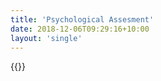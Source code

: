 ```yaml
---
title: 'Psychological Assesment'
date: 2018-12-06T09:29:16+10:00
layout: 'single'
---
```




{{<rawhtml>}}
<br>
<br>
<br>
<br>
    <center>
    <script>
        function checkk() {
            var c = 0;
            var q1 = document.quizz.question1.value;
            if (q1 == "غالبا") { c= c+ 3 }
            if (q1 == "احيانا") { c= c+ 2 }
            if (q1 == "نادرا") { c= c+ 1 }

            var q2 = document.quizz.question2.value;
            if (q2 == "غالبا") { c= c+ 3 }
            if (q2 == "احيانا") { c= c+ 2 }
            if (q2 == "نادرا") { c= c+ 1 }

            var q3 = document.quizz.question3.value;
            if (q3 == "غالبا") { c= c+ 3 }
            if (q3 == "احيانا") { c= c+ 2 }
            if (q3 == "نادرا") { c= c+ 1 }

            var q4 = document.quizz.question4.value;
            if (q4 == "غالبا") { c= c+ 3 }
            if (q4 == "احيانا") { c= c+ 2 }
            if (q4 == "نادرا") { c= c+ 1 }

            var q5 = document.quizz.question5.value;
            if (q5 == "غالبا") { c= c+ 3 }
            if (q5 == "احيانا") { c= c+ 2 }
            if (q5 == "نادرا") { c= c+ 1 }

            var q6 = document.quizz.question6.value;
            if (q6 == "غالبا") { c= c+ 3 }
            if (q6 == "احيانا") { c= c+ 2 }
            if (q6 == "نادرا") { c= c+ 1 }

            var q7 = document.quizz.question7.value;
            if (q7 == "غالبا") { c= c+ 3 }
            if (q7 == "احيانا") { c= c+ 2 }
            if (q7 == "نادرا") { c= c+ 1 }

            var q8 = document.quizz.question8.value;
            if (q8 == "غالبا") { c= c+ 3 }
            if (q8 == "احيانا") { c= c+ 2 }
            if (q8 == "نادرا") { c= c+ 1 }

            var q9 = document.quizz.question9.value;
            if (q9 == "غالبا") { c= c+ 3 }
            if (q9 == "احيانا") { c= c+ 2 }
            if (q9 == "نادرا") { c= c+ 1 }

            var q10 = document.quizz.question10.value;
            if (q10 == "غالبا") { c= c+ 3 }
            if (q10 == "احيانا") { c= c+ 2 }
            if (q10 == "نادرا") { c= c+ 1 }

            var q11 = document.quizz.question11.value;
            if (q11 == "غالبا") { c= c+ 3 }
            if (q11 == "احيانا") { c= c+ 2 }
            if (q11 == "نادرا") { c= c+ 1 }

            var q12 = document.quizz.question12.value;
            if (q12 == "غالبا") { c= c+ 3 }
            if (q12 == "احيانا") { c= c+ 2 }
            if (q12 == "نادرا") { c= c+ 1 }

            var q13 = document.quizz.question13.value;
            if (q13 == "غالبا") { c= c+ 3 }
            if (q13 == "احيانا") { c= c+ 2 }
            if (q13 == "نادرا") { c= c+ 1 }

            var q14 = document.quizz.question14.value;
            if (q14 == "غالبا") { c= c+ 3 }
            if (q14 == "احيانا") { c= c+ 2 }
            if (q14 == "نادرا") { c= c+ 1 }

            var q15 = document.quizz.question15.value;
            if (q15 == "غالبا") { c= c+ 3 }
            if (q15 == "احيانا") { c= c+ 2 }
            if (q15 == "نادرا") { c= c+ 1 }

            var q16 = document.quizz.question16.value;
            if (q16 == "غالبا") { c= c+ 3 }
            if (q16 == "احيانا") { c= c+ 2 }
            if (q16 == "نادرا") { c= c+ 1 }

            var q17 = document.quizz.question17.value;
            if (q17 == "غالبا") { c= c+ 3 }
            if (q17 == "احيانا") { c= c+ 2 }
            if (q17 == "نادرا") { c= c+ 1 }

            var q18 = document.quizz.question18.value;
            if (q18 == "غالبا") { c= c+ 3 }
            if (q18 == "احيانا") { c= c+ 2 }
            if (q18 == "نادرا") { c= c+ 1 }

            var q19 = document.quizz.question19.value;
            if (q19 == "غالبا") { c= c+ 3 }
            if (q19 == "احيانا") { c= c+ 2 }
            if (q19 == "نادرا") { c= c+ 1 }

            var q20 = document.quizz.question20.value;
            if (q20 == "غالبا") { c= c+ 3 }
            if (q20 == "احيانا") { c= c+ 2 }
            if (q20 == "نادرا") { c= c+ 1 }

            var q21 = document.quizz.question21.value;
            if (q21 == "غالبا") { c= c+ 3 }
            if (q21 == "احيانا") { c= c+ 2 }
            if (q21 == "نادرا") { c= c+ 1 }

            var q22 = document.quizz.question22.value;
            if (q22 == "غالبا") { c= c+ 3 }
            if (q22 == "احيانا") { c= c+ 2 }
            if (q22 == "نادرا") { c= c+ 1 }

            var q23 = document.quizz.question23.value;
            if (q23 == "غالبا") { c= c+ 3 }
            if (q23 == "احيانا") { c= c+ 2 }
            if (q23 == "نادرا") { c= c+ 1 }

            var q24 = document.quizz.question24.value;
            if (q24 == "غالبا") { c= c+ 3 }
            if (q24 == "احيانا") { c= c+ 2 }
            if (q24 == "نادرا") { c= c+ 1 }

            var q25 = document.quizz.question25.value;
            if (q25 == "غالبا") { c= c+ 3 }
            if (q25 == "احيانا") { c= c+ 2 }
            if (q25 == "نادرا") { c= c+ 1 }

            var q26 = document.quizz.question26.value;
            if (q26 == "غالبا") { c= c+ 3 }
            if (q26 == "احيانا") { c= c+ 2 }
            if (q26 == "نادرا") { c= c+ 1 }

            var q27 = document.quizz.question27.value;
            if (q27 == "غالبا") { c= c+ 3 }
            if (q27 == "احيانا") { c= c+ 2 }
            if (q27 == "نادرا") { c= c+ 1 }

            var q28 = document.quizz.question28.value;
            if (q28 == "غالبا") { c= c+ 3 }
            if (q28 == "احيانا") { c= c+ 2 }
            if (q28 == "نادرا") { c= c+ 1 }

            var q29 = document.quizz.question29.value;
            if (q13 == "غالبا") { c= c+ 3 }
            if (q13 == "احيانا") { c= c+ 2 }
            if (q13 == "نادرا") { c= c+ 1 }

            var q30 = document.quizz.question30.value;
            if (q14 == "غالبا") { c= c+ 3 }
            if (q14 == "احيانا") { c= c+ 2 }
            if (q14 == "نادرا") { c= c+ 1 }

            var q31 = document.quizz.question31.value;
            if (q31 == "غالبا") { c= c+ 3 }
            if (q31 == "احيانا") { c= c+ 2 }
            if (q31 == "نادرا") { c= c+ 1 }

            var q32 = document.quizz.question32.value;
            if (q32 == "غالبا") { c= c+ 3 }
            if (q32 == "احيانا") { c= c+ 2 }
            if (q32 == "نادرا") { c= c+ 1 }

            var q33 = document.quizz.question33.value;
            if (q33 == "غالبا") { c= c+ 3 }
            if (q33 == "احيانا") { c= c+ 2 }
            if (q33 == "نادرا") { c= c+ 1 }

            var q34 = document.quizz.question34.value;
            if (q34 == "غالبا") { c= c+ 3 }
            if (q34 == "احيانا") { c= c+ 2 }
            if (q34 == "نادرا") { c= c+ 1 }

            var q35 = document.quizz.question35.value;
            if (q35 == "غالبا") { c= c+ 3 }
            if (q35 == "احيانا") { c= c+ 2 }
            if (q35 == "نادرا") { c= c+ 1 }

            var q36 = document.quizz.question36.value;
            if (q36 == "غالبا") { c= c+ 3 }
            if (q36 == "احيانا") { c= c+ 2 }
            if (q36 == "نادرا") { c= c+ 1 }


            var q37 = document.quizz.question37.value;
            if (q37 == "غالبا") { c= c+ 3 }
            if (q37 == "احيانا") { c= c+ 2 }
            if (q37 == "نادرا") { c= c+ 1 }

            var q38 = document.quizz.question38.value;
            if (q38 == "غالبا") { c= c+ 3 }
            if (q38 == "احيانا") { c= c+ 2 }
            if (q38 == "نادرا") { c= c+ 1 }

            var q39 = document.quizz.question39.value;
            if (q39 == "غالبا") { c= c+ 3 }
            if (q39 == "احيانا") { c= c+ 2 }
            if (q39 == "نادرا") { c= c+ 1 }

            var q40 = document.quizz.question40.value;
            if (q40 == "غالبا") { c= c+ 3 }
            if (q40 == "احيانا") { c= c+ 2 }
            if (q40 == "نادرا") { c= c+ 1 }

            var q41 = document.quizz.question41.value;
            if (q41 == "غالبا") { c= c+ 3 }
            if (q41 == "احيانا") { c= c+ 2 }
            if (q41 == "نادرا") { c= c+ 1 }
        // write the cvalue to the document in h1 tag
            document.getElementById("result").innerHTML = c;
            document.getElementById("result").style.display = "block";
            document.getElementById("result").style.color = "red";
            document.getElementById("result").style.fontSize = "xx-large";
            document.getElementById("result").style.fontWeight = "bold";
            document.getElementById("result").style.textAlign = "center";
        }
    </script>
    <form name='quizz' id="quizz">
        <ol>
            <div>
                <li> يبذل اقصي جهد عندما يقوم بعمل ما  </li>
                <p><input class="form-check-input" type="radio" name="question1" value="غالبا">غالبا</p>
                <p><input class="form-check-input" type="radio" name="question1" value="احيانا">احيانا</p>
                <p><input class="form-check-input" type="radio" name="question1" value="نادرا">نادرا</p>
            </div>

            <div>
                <li> يختار ما يناسبه من الاعمال للقيام به  </li>
                <p><input class="form-check-input" type="radio" name="question2" value="غالبا">غالبا</p>
                <p><input class="form-check-input" type="radio" name="question2" value="احيانا">احيانا</p>
                <p><input class="form-check-input" type="radio" name="question2" value="نادرا">نادرا</p>
            </div>

            <div>
                <li> يحب الذهاب الي الحضانه </li>
                <p><input class="form-check-input" type="radio" name="question3" value="غالبا">غالبا</p>
                <p><input class="form-check-input" type="radio" name="question3" value="احيانا">احيانا</p>
                <p><input class="form-check-input" type="radio" name="question3" value="نادرا">نادرا</p>
            </div>

            <div>
                <li> لا يخشي القيام باي عمل بمفرده</li>
                <p><input class="form-check-input" type="radio" name="question4" value="غالبا">غالبا</p>
                <p><input class="form-check-input" type="radio" name="question4" value="احيانا">احيانا</p>
                <p><input class="form-check-input" type="radio" name="question4" value="نادرا">نادرا</p>
            </div>

            <div>
                <li> لا يفضل مشاركه اصدقائه في الانشطه المختلفه </li>
                <p><input class="form-check-input" type="radio" name="question5" value="غالبا">غالبا</p>
                <p><input class="form-check-input" type="radio" name="question5" value="احيانا">احيانا</p>
                <p><input class="form-check-input" type="radio" name="question5" value="نادرا">نادرا</p>
            </div>

            <div>
                <li> يقضي الفسحه مع زملاؤه</li>
                <p><input class="form-check-input" type="radio" name="question6" value="غالبا">غالبا</p>
                <p><input class="form-check-input" type="radio" name="question6" value="احيانا">احيانا</p>
                <p><input class="form-check-input" type="radio" name="question6" value="نادرا">نادرا</p>
            </div>

            <div>
                <li> يحرص علي انهاء العمل الذي يقوم به</li>
                <p><input class="form-check-input" type="radio" name="question7" value="غالبا">غالبا</p>
                <p><input class="form-check-input" type="radio" name="question7" value="احيانا">احيانا</p>
                <p><input class="form-check-input" type="radio" name="question7" value="نادرا">نادرا</p>
            </div>

            <div>
                <li> يذهب عند الجيران بمفرده</li>
                <p><input class="form-check-input" type="radio" name="question8" value="غالبا">غالبا</p>
                <p><input class="form-check-input" type="radio" name="question8" value="احيانا">احيانا</p>
                <p><input class="form-check-input" type="radio" name="question8" value="نادرا">نادرا</p>
            </div>

            <div>
                <li> يسال عن زميله عندما يتكرر غيابه</li>
                <p><input class="form-check-input" type="radio" name="question9" value="غالبا">غالبا</p>
                <p><input class="form-check-input" type="radio" name="question9" value="احيانا">احيانا</p>
                <p><input class="form-check-input" type="radio" name="question9" value="نادرا">نادرا</p>
            </div>

            <div>
                <li> يحرص علي النجاح في الاعمال التي يقوم بها   </li>
                <p><input class="form-check-input" type="radio" name="question10" value="غالبا">غالبا</p>
                <p><input class="form-check-input" type="radio" name="question10" value="احيانا">احيانا</p>
                <p><input class="form-check-input" type="radio" name="question10" value="نادرا">نادرا</p>
            </div>

            <div>
                <li> يرتدي و يخلع ملابسه بمفرده</li>
                <p><input class="form-check-input" type="radio" name="question11" value="غالبا">غالبا</p>
                <p><input class="form-check-input" type="radio" name="question11" value="احيانا">احيانا</p>
                <p><input class="form-check-input" type="radio" name="question11" value="نادرا">نادرا</p>
            </div>

            <div>
                <li> يحب ان يتواجد مع زملاؤه</li>
                <p><input class="form-check-input" type="radio" name="question12" value="غالبا">غالبا</p>
                <p><input class="form-check-input" type="radio" name="question12" value="احيانا">احيانا</p>
                <p><input class="form-check-input" type="radio" name="question12" value="نادرا">نادرا</p>
            </div>

            <div>
                <li>يقوم باعمال لها قيمتها </li>
                <p><input class="form-check-input" type="radio" name="question13" value="غالبا">غالبا</p>
                <p><input class="form-check-input" type="radio" name="question13" value="احيانا">احيانا</p>
                <p><input class="form-check-input" type="radio" name="question13" value="نادرا">نادرا</p>
            </div>

            <div>
                <li> يشارك في الحفالات التي تقام في الاعياد و المناسبات  </li>
                <p><input class="form-check-input" type="radio" name="question14" value="غالبا">غالبا</p>
                <p><input class="form-check-input" type="radio" name="question14" value="احيانا">احيانا</p>
                <p><input class="form-check-input" type="radio" name="question14" value="نادرا">نادرا</p>
            </div>

            <div>
                <li> يعتمد علي نفسه في تناول طعامه </li>
                <p><input class="form-check-input" type="radio" name="question15" value="غالبا">غالبا</p>
                <p><input class="form-check-input" type="radio" name="question15" value="احيانا">احيانا</p>
                <p><input class="form-check-input" type="radio" name="question15" value="نادرا">نادرا</p>
            </div>

            <div>
                <li> يفكر في حل المشكلات التي تواجهه</li>
                <p><input class="form-check-input" type="radio" name="question16" value="غالبا">غالبا</p>
                <p><input class="form-check-input" type="radio" name="question16" value="احيانا">احيانا</p>
                <p><input class="form-check-input" type="radio" name="question16" value="نادرا">نادرا</p>
            </div>

            <div>
                <li>يدافع عن زملاؤه في المواقف التي تطلب ذلك</li>
                <p><input class="form-check-input" type="radio" name="question17" value="غالبا">غالبا</p>
                <p><input class="form-check-input" type="radio" name="question17" value="احيانا">احيانا</p>
                <p><input class="form-check-input" type="radio" name="question17" value="نادرا">نادرا</p>
            </div>

            <div>
                <li> يساعد الاطفال الاصغر منه اثناء اللعب</li>
                <p><input class="form-check-input" type="radio" name="question18" value="غالبا">غالبا</p>
                <p><input class="form-check-input" type="radio" name="question18" value="احيانا">احيانا</p>
                <p><input class="form-check-input" type="radio" name="question18" value="نادرا">نادرا</p>
            </div>

            <div>
                <li> يستطيع الاستمرار في العمل لفتره دون الشعور بالتعب</li>
                <p><input class="form-check-input" type="radio" name="question19" value="غالبا">غالبا</p>
                <p><input class="form-check-input" type="radio" name="question19" value="احيانا">احيانا</p>
                <p><input class="form-check-input" type="radio" name="question19" value="نادرا">نادرا</p>
            </div>

            <div>
                <li> يشعر بالسعاده عند شراء بعض الحاجات بمفرده</li>
                <p><input class="form-check-input" type="radio" name="question20" value="غالبا">غالبا</p>
                <p><input class="form-check-input" type="radio" name="question20" value="احيانا">احيانا</p>
                <p><input class="form-check-input" type="radio" name="question20" value="نادرا">نادرا</p>
            </div>

            <div>
                <li> يستمتع بمشاركه زملاؤه في عمل ما</li>
                <p><input class="form-check-input" type="radio" name="question21" value="غالبا">غالبا</p>
                <p><input class="form-check-input" type="radio" name="question21" value="احيانا">احيانا</p>
                <p><input class="form-check-input" type="radio" name="question21" value="نادرا">نادرا</p>
            </div>

            <div>
                <li> يتحدث عن الاعمال التي يؤديها</li>
                <p><input class="form-check-input" type="radio" name="question22" value="غالبا">غالبا</p>
                <p><input class="form-check-input" type="radio" name="question22" value="احيانا">احيانا</p>
                <p><input class="form-check-input" type="radio" name="question22" value="نادرا">نادرا</p>
            </div>

            <div>
                <li>  يفضل اللعب مع زملاؤه بدلا من اللعب بمفرده  </li>
                <p><input class="form-check-input" type="radio" name="question23" value="غالبا">غالبا</p>
                <p><input class="form-check-input" type="radio" name="question23" value="احيانا">احيانا</p>
                <p><input class="form-check-input" type="radio" name="question23" value="نادرا">نادرا</p>
            </div>

            <div>
                <li>  يحرص علي تعلم اشياء جديده باستمرار</li>
                <p><input class="form-check-input" type="radio" name="question24" value="غالبا">غالبا</p>
                <p><input class="form-check-input" type="radio" name="question24" value="احيانا">احيانا</p>
                <p><input class="form-check-input" type="radio" name="question24" value="نادرا">نادرا</p>
            </div>

            <div>
                <li> يختار الملابس التي يرتدها بنفسه  </li>
                <p><input class="form-check-input" type="radio" name="question25" value="غالبا">غالبا</p>
                <p><input class="form-check-input" type="radio" name="question25" value="احيانا">احيانا</p>
                <p><input class="form-check-input" type="radio" name="question25" value="نادرا">نادرا</p>
            </div>

            <div>
                <li> يعبر عن نفسه في مواقف كثيره</li>
                <p><input class="form-check-input" type="radio" name="question26" value="غالبا">غالبا</p>
                <p><input class="form-check-input" type="radio" name="question26" value="احيانا">احيانا</p>
                <p><input class="form-check-input" type="radio" name="question26" value="نادرا">نادرا</p>
            </div>

            <div>
                <li> يحب ان يشارك اصدقائه في انشطه مختلفه</li>
                <p><input class="form-check-input" type="radio" name="question27" value="غالبا">غالبا</p>
                <p><input class="form-check-input" type="radio" name="question27" value="احيانا">احيانا</p>
                <p><input class="form-check-input" type="radio" name="question27" value="نادرا">نادرا</p>
            </div>

            <div>
                <li> يتخلي عن القيام باي عمل صعب</li>
                <p><input class="form-check-input" type="radio" name="question28" value="غالبا">غالبا</p>
                <p><input class="form-check-input" type="radio" name="question28" value="احيانا">احيانا</p>
                <p><input class="form-check-input" type="radio" name="question28" value="نادرا">نادرا</p>
            </div>

            <div>
                <li> لا يعتني بنظافه ملابسه</li>
                <p><input class="form-check-input" type="radio" name="question29" value="غالبا">غالبا</p>
                <p><input class="form-check-input" type="radio" name="question29" value="احيانا">احيانا</p>
                <p><input class="form-check-input" type="radio" name="question29" value="نادرا">نادرا</p>
            </div>

            <div>
                <li> لا يؤذي زملاؤه اثناء اللعب</li>
                <p><input class="form-check-input" type="radio" name="question30" value="غالبا">غالبا</p>
                <p><input class="form-check-input" type="radio" name="question30" value="احيانا">احيانا</p>
                <p><input class="form-check-input" type="radio" name="question30" value="نادرا">نادرا</p>
            </div>

            <div>
                <li> يحب ان يلعب الالعاب المناسبه لسنه مع الاخرين</li>
                <p><input class="form-check-input" type="radio" name="question31" value="غالبا">غالبا</p>
                <p><input class="form-check-input" type="radio" name="question31" value="احيانا">احيانا</p>
                <p><input class="form-check-input" type="radio" name="question31" value="نادرا">نادرا</p>
            </div>

            <div>
                <li> يحب ان يكون صداقات </li>
                <p><input class="form-check-input" type="radio" name="question32" value="غالبا">غالبا</p>
                <p><input class="form-check-input" type="radio" name="question32" value="احيانا">احيانا</p>
                <p><input class="form-check-input" type="radio" name="question32" value="نادرا">نادرا</p>
            </div>

            <div>
                <li> يعتمد علي نفسه في جميع تصرفاته</li>
                <p><input class="form-check-input" type="radio" name="question33" value="غالبا">غالبا</p>
                <p><input class="form-check-input" type="radio" name="question33" value="احيانا">احيانا</p>
                <p><input class="form-check-input" type="radio" name="question33" value="نادرا">نادرا</p>
            </div>

            <div>
                <li> يتاثر بمشاعر اصدقائه من حزن او فرح</li>
                <p><input class="form-check-input" type="radio" name="question34" value="غالبا">غالبا</p>
                <p><input class="form-check-input" type="radio" name="question34" value="احيانا">احيانا</p>
                <p><input class="form-check-input" type="radio" name="question34" value="نادرا">نادرا</p>
            </div>

            <div>
                <li> يشعر بالسعاده عندما يقدم شئ يفرح الاخرين</li>
                <p><input class="form-check-input" type="radio" name="question35" value="غالبا">غالبا</p>
                <p><input class="form-check-input" type="radio" name="question35" value="احيانا">احيانا</p>
                <p><input class="form-check-input" type="radio" name="question35" value="نادرا">نادرا</p>
            </div>

            <div>
                <li> يعترض علي النوم في حجرته بمفرده</li>
                <p><input class="form-check-input" type="radio" name="question36" value="غالبا">غالبا</p>
                <p><input class="form-check-input" type="radio" name="question36" value="احيانا">احيانا</p>
                <p><input class="form-check-input" type="radio" name="question36" value="نادرا">نادرا</p>
            </div>

            <div>
                <li> ينجح في اي عمل يقوم به يناسب امكانياته</li>
                <p><input class="form-check-input" type="radio" name="question37" value="غالبا">غالبا</p>
                <p><input class="form-check-input" type="radio" name="question37" value="احيانا">احيانا</p>
                <p><input class="form-check-input" type="radio" name="question37" value="نادرا">نادرا</p>
            </div>

            <div>
                <li> يقول رايه عند شراء ملابسه </li>
                <p><input class="form-check-input" type="radio" name="question38" value="غالبا">غالبا</p>
                <p><input class="form-check-input" type="radio" name="question38" value="احيانا">احيانا</p>
                <p><input class="form-check-input" type="radio" name="question38" value="نادرا">نادرا</p>
            </div>

            <div>
                <li> دائما يطلب مساعده الاخرين</li>
                <p><input class="form-check-input" type="radio" name="question39" value="غالبا">غالبا</p>
                <p><input class="form-check-input" type="radio" name="question39" value="احيانا">احيانا</p>
                <p><input class="form-check-input" type="radio" name="question39" value="نادرا">نادرا</p>
            </div>

            <div>
                <li> يقوم بمفرده بعمل اشياء تتناسب مع امكانياته</li>
                <p><input class="form-check-input" type="radio" name="question40" value="غالبا">غالبا</p>
                <p><input class="form-check-input" type="radio" name="question40" value="احيانا">احيانا</p>
                <p><input class="form-check-input" type="radio" name="question40" value="نادرا">نادرا</p>
            </div>

            <div>
                <li> مرتبط بامه اكثر من اي شخص اخر</li>
                <p><input class="form-check-input" type="radio" name="question41" value="غالبا">غالبا</p>
                <p><input class="form-check-input" type="radio" name="question41" value="احيانا">احيانا</p>
                <p><input class="form-check-input" type="radio" name="question41" value="نادرا">نادرا</p>
            </div>

            <div>
                <li> يفضل الجلوس بمفرده عن الجلوس مع الاخرين من اصدقاء و اقارب</li>
                <p><input class="form-check-input" type="radio" name="question1" value="غالبا">غالبا</p>
                <p><input class="form-check-input" type="radio" name="question1" value="احيانا">احيانا</p>
                <p><input class="form-check-input" type="radio" name="question1" value="نادرا">نادرا</p>
            </div>

            <div>
                <li>  يذكر اسمه و اسم والده و اسم جده (اسمه ثلاثي)</li>
                <p><input class="form-check-input" type="radio" name="question2" value="غالبا">غالبا</p>
                <p><input class="form-check-input" type="radio" name="question2" value="احيانا">احيانا</p>
                <p><input class="form-check-input" type="radio" name="question2" value="نادرا">نادرا</p>
            </div>

            <div>
                <li> يذكر اسم الشارع و رقم المنزل و الحي الذي يسكن فيه</li>
                <p><input class="form-check-input" type="radio" name="question3" value="غالبا">غالبا</p>
                <p><input class="form-check-input" type="radio" name="question3" value="احيانا">احيانا</p>
                <p><input class="form-check-input" type="radio" name="question3" value="نادرا">نادرا</p>
            </div>

            <div>
                <li> يذكر اسم افراد عائلته</li>
                <p><input class="form-check-input" type="radio" name="question4" value="غالبا">غالبا</p>
                <p><input class="form-check-input" type="radio" name="question4" value="احيانا">احيانا</p>
                <p><input class="form-check-input" type="radio" name="question4" value="نادرا">نادرا</p>
            </div>

            <div>
                <li> يذكر اسم امه و اخواته بالترتيب</li>
                <p><input class="form-check-input" type="radio" name="question5" value="غالبا">غالبا</p>
                <p><input class="form-check-input" type="radio" name="question5" value="احيانا">احيانا</p>
                <p><input class="form-check-input" type="radio" name="question5" value="نادرا">نادرا</p>
            </div>

            <div>
                <li> يذكر انواع الاطعمه التي يحبها</li>
                <p><input class="form-check-input" type="radio" name="question6" value="غالبا">غالبا</p>
                <p><input class="form-check-input" type="radio" name="question6" value="احيانا">احيانا</p>
                <p><input class="form-check-input" type="radio" name="question6" value="نادرا">نادرا</p>
            </div>

            <div>
                <li> يذكر سنه و نوعه و ديانته</li>
                <p><input class="form-check-input" type="radio" name="question7" value="غالبا">غالبا</p>
                <p><input class="form-check-input" type="radio" name="question7" value="احيانا">احيانا</p>
                <p><input class="form-check-input" type="radio" name="question7" value="نادرا">نادرا</p>
            </div>

            <div>
                <li> يذكر الادوات التي يستخدمها علي المائده</li>
                <p><input class="form-check-input" type="radio" name="question8" value="غالبا">غالبا</p>
                <p><input class="form-check-input" type="radio" name="question8" value="احيانا">احيانا</p>
                <p><input class="form-check-input" type="radio" name="question8" value="نادرا">نادرا</p>
            </div>

            <div>
                <li> يذكر اسماء المدرسات و المشرفات بالمدرسه</li>
                <p><input class="form-check-input" type="radio" name="question9" value="غالبا">غالبا</p>
                <p><input class="form-check-input" type="radio" name="question9" value="احيانا">احيانا</p>
                <p><input class="form-check-input" type="radio" name="question9" value="نادرا">نادرا</p>
            </div>

            <div>
                <li> يذكر اسماء بعض الاشخاص في بيئته</li>
                <p><input class="form-check-input" type="radio" name="question10" value="غالبا">غالبا</p>
                <p><input class="form-check-input" type="radio" name="question10" value="احيانا">احيانا</p>
                <p><input class="form-check-input" type="radio" name="question10" value="نادرا">نادرا</p>
            </div>

            <div>
                <li> يذكر رقم تليفون المنزل/li>
                <p><input class="form-check-input" type="radio" name="question11" value="غالبا">غالبا</p>
                <p><input class="form-check-input" type="radio" name="question11" value="احيانا">احيانا</p>
                <p><input class="form-check-input" type="radio" name="question11" value="نادرا">نادرا</p>
            </div>

            <div>
                <li> يفهم كلمات الزمن (قبل/بعد)</li>
                <p><input class="form-check-input" type="radio" name="question12" value="غالبا">غالبا</p>
                <p><input class="form-check-input" type="radio" name="question12" value="احيانا">احيانا</p>
                <p><input class="form-check-input" type="radio" name="question12" value="نادرا">نادرا</p>
            </div>

            <div>
                <li> يفهم كلمات المكان (في/علي/خلف/الي )</li>
                <p><input class="form-check-input" type="radio" name="question13" value="غالبا">غالبا</p>
                <p><input class="form-check-input" type="radio" name="question13" value="احيانا">احيانا</p>
                <p><input class="form-check-input" type="radio" name="question13" value="نادرا">نادرا</p>
            </div>

            <div>
                <li> يفهم عمليه الترتيب التي تتكون من خطوتين اغلق النافذه/ثم ادر المروحه </li>
                <p><input class="form-check-input" type="radio" name="question14" value="غالبا">غالبا</p>
                <p><input class="form-check-input" type="radio" name="question14" value="احيانا">احيانا</p>
                <p><input class="form-check-input" type="radio" name="question14" value="نادرا">نادرا</p>
            </div>

            <div>
                <li>   يفهم عمليه الترتيب التي تتكون من ثلاث خطوات هات الابريق من المطبخ /ثم املائه/ثم اسقي النباتات </li>
                <p><input class="form-check-input" type="radio" name="question15" value="غالبا">غالبا</p>
                <p><input class="form-check-input" type="radio" name="question15" value="احيانا">احيانا</p>
                <p><input class="form-check-input" type="radio" name="question15" value="نادرا">نادرا</p>
            </div>

            <div>
                <li> يفهم الفرق بين الطلب و الامر</li>
                <p><input class="form-check-input" type="radio" name="question16" value="غالبا">غالبا</p>
                <p><input class="form-check-input" type="radio" name="question16" value="احيانا">احيانا</p>
                <p><input class="form-check-input" type="radio" name="question16" value="نادرا">نادرا</p>
            </div>

            <div>
                <li> يفهم الفرق بين معني الوعد بشئ ما/و محاوله تحقيق شئ ما </li>
                <p><input class="form-check-input" type="radio" name="question17" value="غالبا">غالبا</p>
                <p><input class="form-check-input" type="radio" name="question17" value="احيانا">احيانا</p>
                <p><input class="form-check-input" type="radio" name="question17" value="نادرا">نادرا</p>
            </div>

            <div>
                <li> يفهم صيغة المبنى للمجهول مثل ان يستطيع تميز من قام بالفعل/تضرب الفتاه
                    الولد/الفتاه  ُضربت بواسطة الولد </li>
                <p><input class="form-check-input" type="radio" name="question18" value="غالبا">غالبا</p>
                <p><input class="form-check-input" type="radio" name="question18" value="احيانا">احيانا</p>
                <p><input class="form-check-input" type="radio" name="question18" value="نادرا">نادرا</p>
            </div>

            <div>
                <li> يستخدم كلمات خاصه بكلمات الألفعال</li>
                <p><input class="form-check-input" type="radio" name="question19" value="غالبا">غالبا</p>
                <p><input class="form-check-input" type="radio" name="question19" value="احيانا">احيانا</p>
                <p><input class="form-check-input" type="radio" name="question19" value="نادرا">نادرا</p>
            </div>

            <div>
                <li> يستخدم كلمات خاصه بكلمات الوصف</li>
                <p><input class="form-check-input" type="radio" name="question20" value="غالبا">غالبا</p>
                <p><input class="form-check-input" type="radio" name="question20" value="احيانا">احيانا</p>
                <p><input class="form-check-input" type="radio" name="question20" value="نادرا">نادرا</p>
            </div>

            <div>
                <li> يمكنه الاشتارك في محادثه بسيطة مع المعلمة عن الألشياء التي حوله	</li>
                <p><input class="form-check-input" type="radio" name="question21" value="غالبا">غالبا</p>
                <p><input class="form-check-input" type="radio" name="question21" value="احيانا">احيانا</p>
                <p><input class="form-check-input" type="radio" name="question21" value="نادرا">نادرا</p>
            </div>

            <div>
                <li> يتكلم مع الألطفال الألخرين</li>
                <p><input class="form-check-input" type="radio" name="question22" value="غالبا">غالبا</p>
                <p><input class="form-check-input" type="radio" name="question22" value="احيانا">احيانا</p>
                <p><input class="form-check-input" type="radio" name="question22" value="نادرا">نادرا</p>
            </div>

            <div>
                <li> يضع كلمتين معا(الفاعل و الفعل) / بابا جه	</li>
                <p><input class="form-check-input" type="radio" name="question23" value="غالبا">غالبا</p>
                <p><input class="form-check-input" type="radio" name="question23" value="احيانا">احيانا</p>
                <p><input class="form-check-input" type="radio" name="question23" value="نادرا">نادرا</p>
            </div>

            <div>
                <li> يضع كلمه تعبر عن السؤال مثل (فين القلم)	</li>
                <p><input class="form-check-input" type="radio" name="question24" value="غالبا">غالبا</p>
                <p><input class="form-check-input" type="radio" name="question24" value="احيانا">احيانا</p>
                <p><input class="form-check-input" type="radio" name="question24" value="نادرا">نادرا</p>
            </div>

            <div>
                <li> يعبر عن صيغة الملكية بشكل صحيح(حذاء أحمد)</li>
                <p><input class="form-check-input" type="radio" name="question25" value="غالبا">غالبا</p>
                <p><input class="form-check-input" type="radio" name="question25" value="احيانا">احيانا</p>
                <p><input class="form-check-input" type="radio" name="question25" value="نادرا">نادرا</p>
            </div>

            <div>
                <li> يستخدم بشكل صحيح كلمات الألفعال الخاصة بصيغة الزمن الحاضر</li>
                <p><input class="form-check-input" type="radio" name="question26" value="غالبا">غالبا</p>
                <p><input class="form-check-input" type="radio" name="question26" value="احيانا">احيانا</p>
                <p><input class="form-check-input" type="radio" name="question26" value="نادرا">نادرا</p>
            </div>

            <div>
                <li> يروى قصص بسيطة	</li>
                <p><input class="form-check-input" type="radio" name="question27" value="غالبا">غالبا</p>
                <p><input class="form-check-input" type="radio" name="question27" value="احيانا">احيانا</p>
                <p><input class="form-check-input" type="radio" name="question27" value="نادرا">نادرا</p>
            </div>

            <div>
                <li>   يحاول التعبير بكلمات أفعال تعبر عن صيغة الماضي	</li>
                <p><input class="form-check-input" type="radio" name="question28" value="غالبا">غالبا</p>
                <p><input class="form-check-input" type="radio" name="question28" value="احيانا">احيانا</p>
                <p><input class="form-check-input" type="radio" name="question28" value="نادرا">نادرا</p>
            </div>

            <div>
                <li> يسأل أسئلة للحصول على معلومات ليركب عليها افعال مثل (سؤاله عن الاتجاهات
                    لتحديد مكان معين)	</li>
                <p><input class="form-check-input" type="radio" name="question29" value="غالبا">غالبا</p>
                <p><input class="form-check-input" type="radio" name="question29" value="احيانا">احيانا</p>
                <p><input class="form-check-input" type="radio" name="question29" value="نادرا">نادرا</p>
            </div>

            <div>
                <li> يصف مشاعره بتلقائيه	</li>
                <p><input class="form-check-input" type="radio" name="question30" value="غالبا">غالبا</p>
                <p><input class="form-check-input" type="radio" name="question30" value="احيانا">احيانا</p>
                <p><input class="form-check-input" type="radio" name="question30" value="نادرا">نادرا</p>
            </div>

            <div>
                <li> يتعرف على فصول السنة</li>
                <p><input class="form-check-input" type="radio" name="question31" value="غالبا">غالبا</p>
                <p><input class="form-check-input" type="radio" name="question31" value="احيانا">احيانا</p>
                <p><input class="form-check-input" type="radio" name="question31" value="نادرا">نادرا</p>
            </div>

            <div>
                <li> يحكى الخبرات اليومية التي عايشها بالمدرسة</li>
                <p><input class="form-check-input" type="radio" name="question32" value="غالبا">غالبا</p>
                <p><input class="form-check-input" type="radio" name="question32" value="احيانا">احيانا</p>
                <p><input class="form-check-input" type="radio" name="question32" value="نادرا">نادرا</p>
            </div>

            <div>
                <li> يذكر اسم الشارع والحى لمدرسته</li>
                <p><input class="form-check-input" type="radio" name="question33" value="غالبا">غالبا</p>
                <p><input class="form-check-input" type="radio" name="question33" value="احيانا">احيانا</p>
                <p><input class="form-check-input" type="radio" name="question33" value="نادرا">نادرا</p>
            </div>

            <div>
                <li> يتحدث مع الزملاء بالمدرسة	</li>
                <p><input class="form-check-input" type="radio" name="question34" value="غالبا">غالبا</p>
                <p><input class="form-check-input" type="radio" name="question34" value="احيانا">احيانا</p>
                <p><input class="form-check-input" type="radio" name="question34" value="نادرا">نادرا</p>
            </div>

            <div>
                <li> يتحدث بأسلوب يفهمه الاطفال دون عناء</li>
                <p><input class="form-check-input" type="radio" name="question35" value="غالبا">غالبا</p>
                <p><input class="form-check-input" type="radio" name="question35" value="احيانا">احيانا</p>
                <p><input class="form-check-input" type="radio" name="question35" value="نادرا">نادرا</p>
            </div>

            <div>
                <li> يكتسب مفاهيم لغويه بسيطة كلما تقدم في العمر	</li>
                <p><input class="form-check-input" type="radio" name="question36" value="غالبا">غالبا</p>
                <p><input class="form-check-input" type="radio" name="question36" value="احيانا">احيانا</p>
                <p><input class="form-check-input" type="radio" name="question36" value="نادرا">نادرا</p>
            </div>

            <div>
                <li> ينقل رسائل لفظيه بسيطة للألخرين</li>
                <p><input class="form-check-input" type="radio" name="question37" value="غالبا">غالبا</p>
                <p><input class="form-check-input" type="radio" name="question37" value="احيانا">احيانا</p>
                <p><input class="form-check-input" type="radio" name="question37" value="نادرا">نادرا</p>
            </div>

            <div>
                <li> يستخدم الإيماءات والاشارات بطريقه صحيحه</li>
                <p><input class="form-check-input" type="radio" name="question38" value="غالبا">غالبا</p>
                <p><input class="form-check-input" type="radio" name="question38" value="احيانا">احيانا</p>
                <p><input class="form-check-input" type="radio" name="question38" value="نادرا">نادرا</p>
            </div>

            <div>
                <li>  ينطق الكلمات والعبارات والجمل البسيطة بصورة صحيحه </li>
                <p><input class="form-check-input" type="radio" name="question39" value="غالبا">غالبا</p>
                <p><input class="form-check-input" type="radio" name="question39" value="احيانا">احيانا</p>
                <p><input class="form-check-input" type="radio" name="question39" value="نادرا">نادرا</p>
            </div>

            <div>
                <li> يجامل أقرانه بطريقه جذابه أثناء الحديث	 </li>
                <p><input class="form-check-input" type="radio" name="question40" value="غالبا">غالبا</p>
                <p><input class="form-check-input" type="radio" name="question40" value="احيانا">احيانا</p>
                <p><input class="form-check-input" type="radio" name="question40" value="نادرا">نادرا</p>
            </div>

            <div>
                <li> يردد بعض مقاطع الاغاني الجماعية</li>
                <p><input class="form-check-input" type="radio" name="question41" value="غالبا">غالبا</p>
                <p><input class="form-check-input" type="radio" name="question41" value="احيانا">احيانا</p>
                <p><input class="form-check-input" type="radio" name="question41" value="نادرا">نادرا</p>
            </div>


            <div>
                <li> يستطيع الادارك السمعي والتعبير الشفهي من خلال المواقف االجتماعية</li>
                <p><input class="form-check-input" type="radio" name="question1" value="غالبا">غالبا</p>
                <p><input class="form-check-input" type="radio" name="question1" value="احيانا">احيانا</p>
                <p><input class="form-check-input" type="radio" name="question1" value="نادرا">نادرا</p>
            </div>

            <div>
                <li> لديه القدرة على الفهم السمعي من خلال نغمات الصوت وملامح الوجهة	  </li>
                <p><input class="form-check-input" type="radio" name="question2" value="غالبا">غالبا</p>
                <p><input class="form-check-input" type="radio" name="question2" value="احيانا">احيانا</p>
                <p><input class="form-check-input" type="radio" name="question2" value="نادرا">نادرا</p>
            </div>

            <div>
                <li> لديه القدرة على إعادة المسموع شفهيا</li>
                <p><input class="form-check-input" type="radio" name="question3" value="غالبا">غالبا</p>
                <p><input class="form-check-input" type="radio" name="question3" value="احيانا">احيانا</p>
                <p><input class="form-check-input" type="radio" name="question3" value="نادرا">نادرا</p>
            </div>

            <div>
                <li> ينطق بداية الكلمات ونهايتها بشكل واضح</li>
                <p><input class="form-check-input" type="radio" name="question4" value="غالبا">غالبا</p>
                <p><input class="form-check-input" type="radio" name="question4" value="احيانا">احيانا</p>
                <p><input class="form-check-input" type="radio" name="question4" value="نادرا">نادرا</p>
            </div>

            <div>
                <li> يعبر باستخدام الحركات والايماءات عن أفكاره  </li>
                <p><input class="form-check-input" type="radio" name="question5" value="غالبا">غالبا</p>
                <p><input class="form-check-input" type="radio" name="question5" value="احيانا">احيانا</p>
                <p><input class="form-check-input" type="radio" name="question5" value="نادرا">نادرا</p>
            </div>

            <div>
                <li>  يصغ باهتمام لسرد قصه مصوره لمدة خمس دقائق </li>
                <p><input class="form-check-input" type="radio" name="question6" value="غالبا">غالبا</p>
                <p><input class="form-check-input" type="radio" name="question6" value="احيانا">احيانا</p>
                <p><input class="form-check-input" type="radio" name="question6" value="نادرا">نادرا</p>
            </div>

            <div>
                <li>يستطيع تنفيذ سلسله من ثلاث أوامر  	 </li>
                <p><input class="form-check-input" type="radio" name="question7" value="غالبا">غالبا</p>
                <p><input class="form-check-input" type="radio" name="question7" value="احيانا">احيانا</p>
                <p><input class="form-check-input" type="radio" name="question7" value="نادرا">نادرا</p>
            </div>

            <div>
                <li> يستخدم بعض الكلمات البسيطة ليكون جمله مفيدة  </li>
                <p><input class="form-check-input" type="radio" name="question8" value="غالبا">غالبا</p>
                <p><input class="form-check-input" type="radio" name="question8" value="احيانا">احيانا</p>
                <p><input class="form-check-input" type="radio" name="question8" value="نادرا">نادرا</p>
            </div>

            <div>
                <li>   يستطيع وصف صورة(المسجد-المنزل-مكتب البريد) </li>
                <p><input class="form-check-input" type="radio" name="question9" value="غالبا">غالبا</p>
                <p><input class="form-check-input" type="radio" name="question9" value="احيانا">احيانا</p>
                <p><input class="form-check-input" type="radio" name="question9" value="نادرا">نادرا</p>
            </div>

            <div>
                <li>   يستطيع التعبير عن مشاعره لما الدنيا تمطر </li>
                <p><input class="form-check-input" type="radio" name="question10" value="غالبا">غالبا</p>
                <p><input class="form-check-input" type="radio" name="question10" value="احيانا">احيانا</p>
                <p><input class="form-check-input" type="radio" name="question10" value="نادرا">نادرا</p>
            </div>

            <div>
                <li>  يميز بين الاصوات العالية والمنخفضة		 </li>
                <p><input class="form-check-input" type="radio" name="question11" value="غالبا">غالبا</p>
                <p><input class="form-check-input" type="radio" name="question11" value="احيانا">احيانا</p>
                <p><input class="form-check-input" type="radio" name="question11" value="نادرا">نادرا</p>
            </div>

            <div>
                <li>  يحكى قصه مألوفة دون الاستعانة بالصور التي تدل على أحداثها  </li>
                <p><input class="form-check-input" type="radio" name="question12" value="غالبا">غالبا</p>
                <p><input class="form-check-input" type="radio" name="question12" value="احيانا">احيانا</p>
                <p><input class="form-check-input" type="radio" name="question12" value="نادرا">نادرا</p>
            </div>

            <div>
                <li>  يستطيع استخدام كلمتين (أمس-غدا) استخدام صحيح   </li>
                <p><input class="form-check-input" type="radio" name="question13" value="غالبا">غالبا</p>
                <p><input class="form-check-input" type="radio" name="question13" value="احيانا">احيانا</p>
                <p><input class="form-check-input" type="radio" name="question13" value="نادرا">نادرا</p>
            </div>

            <div>
                <li>   يستطيع سرد قصه بتعبير شفهي مناسب لعمره	  </li>
                <p><input class="form-check-input" type="radio" name="question14" value="غالبا">غالبا</p>
                <p><input class="form-check-input" type="radio" name="question14" value="احيانا">احيانا</p>
                <p><input class="form-check-input" type="radio" name="question14" value="نادرا">نادرا</p>
            </div>

            <div>
                <li>  يستطيع اعادة جمل مكونه من ثلاث أو أربع كلمات </li>
                <p><input class="form-check-input" type="radio" name="question15" value="غالبا">غالبا</p>
                <p><input class="form-check-input" type="radio" name="question15" value="احيانا">احيانا</p>
                <p><input class="form-check-input" type="radio" name="question15" value="نادرا">نادرا</p>
            </div>

            <div>
                <li> إدراك المقابل العكسي للكلمات (صباح-بارد-مر-سميك)</li>
                <p><input class="form-check-input" type="radio" name="question16" value="غالبا">غالبا</p>
                <p><input class="form-check-input" type="radio" name="question16" value="احيانا">احيانا</p>
                <p><input class="form-check-input" type="radio" name="question16" value="نادرا">نادرا</p>
            </div>

            <div>
                <li>    يقوم بتعليق بسيط على الاخبار والاحداث اليومية </li>
                <p><input class="form-check-input" type="radio" name="question17" value="غالبا">غالبا</p>
                <p><input class="form-check-input" type="radio" name="question17" value="احيانا">احيانا</p>
                <p><input class="form-check-input" type="radio" name="question17" value="نادرا">نادرا</p>
            </div>

            <div>
                <li> يعبر بجمل بسيطة عن مشاعره الايجابية والسلبية   </li>
                <p><input class="form-check-input" type="radio" name="question18" value="غالبا">غالبا</p>
                <p><input class="form-check-input" type="radio" name="question18" value="احيانا">احيانا</p>
                <p><input class="form-check-input" type="radio" name="question18" value="نادرا">نادرا</p>
            </div>

            <div>
                <li>  يتعرف على وسائل المواصلات في الحي الذي يقطن فيه  </li>
                <p><input class="form-check-input" type="radio" name="question19" value="غالبا">غالبا</p>
                <p><input class="form-check-input" type="radio" name="question19" value="احيانا">احيانا</p>
                <p><input class="form-check-input" type="radio" name="question19" value="نادرا">نادرا</p>
            </div>

            <div>
                <li> يتعرف على أجزاء جسمه و وظيفة كل عضو</li>
                <p><input class="form-check-input" type="radio" name="question20" value="غالبا">غالبا</p>
                <p><input class="form-check-input" type="radio" name="question20" value="احيانا">احيانا</p>
                <p><input class="form-check-input" type="radio" name="question20" value="نادرا">نادرا</p>
            </div>

            <div>
                <li> يسأل عن معنى كلمات جديده عندما تذكر أمامه    </li>
                <p><input class="form-check-input" type="radio" name="question21" value="غالبا">غالبا</p>
                <p><input class="form-check-input" type="radio" name="question21" value="احيانا">احيانا</p>
                <p><input class="form-check-input" type="radio" name="question21" value="نادرا">نادرا</p>
            </div>

            <div>
                <li>  يسأل أسئلة باستخدام أدوات الاستفهام (ليه-إزاى)	 </li>
                <p><input class="form-check-input" type="radio" name="question22" value="غالبا">غالبا</p>
                <p><input class="form-check-input" type="radio" name="question22" value="احيانا">احيانا</p>
                <p><input class="form-check-input" type="radio" name="question22" value="نادرا">نادرا</p>
            </div>

            <div>
                <li> يتعرف على أوجه الشبه والاختالف بين بعض األشياء البسيطة (الفحم والخشب
                    البرتقال والعنب/المركب والسيارة/الصوف والقطن) زي بعض في إيه؟	</li>
                <p><input class="form-check-input" type="radio" name="question23" value="غالبا">غالبا</p>
                <p><input class="form-check-input" type="radio" name="question23" value="احيانا">احيانا</p>
                <p><input class="form-check-input" type="radio" name="question23" value="نادرا">نادرا</p>
            </div>

            <div>
                <li> إدراك الزمان والمكان: أن يتعرف الطفل على المالبس التي يمكن ارتدائها في فصل
                    (الصيف-الشتاء)     </li>
                <p><input class="form-check-input" type="radio" name="question24" value="غالبا">غالبا</p>
                <p><input class="form-check-input" type="radio" name="question24" value="احيانا">احيانا</p>
                <p><input class="form-check-input" type="radio" name="question24" value="نادرا">نادرا</p>
            </div>

            <div>
                <li> يذكر أيام الاسبوع بالترتيب	</li>
                <p><input class="form-check-input" type="radio" name="question25" value="غالبا">غالبا</p>
                <p><input class="form-check-input" type="radio" name="question25" value="احيانا">احيانا</p>
                <p><input class="form-check-input" type="radio" name="question25" value="نادرا">نادرا</p>
            </div>

            <div>
                <li>يذكر فصول السنة الاربع بالترتيب</li>
                <p><input class="form-check-input" type="radio" name="question26" value="غالبا">غالبا</p>
                <p><input class="form-check-input" type="radio" name="question26" value="احيانا">احيانا</p>
                <p><input class="form-check-input" type="radio" name="question26" value="نادرا">نادرا</p>
            </div>

            <div>
                <li>  يذكر عدد شهور السنة </li>
                <p><input class="form-check-input" type="radio" name="question27" value="غالبا">غالبا</p>
                <p><input class="form-check-input" type="radio" name="question27" value="احيانا">احيانا</p>
                <p><input class="form-check-input" type="radio" name="question27" value="نادرا">نادرا</p>
            </div>

            <div>
                <li> يتذكر أيام العطلات الرسمية</li>
                <p><input class="form-check-input" type="radio" name="question28" value="غالبا">غالبا</p>
                <p><input class="form-check-input" type="radio" name="question28" value="احيانا">احيانا</p>
                <p><input class="form-check-input" type="radio" name="question28" value="نادرا">نادرا</p>
            </div>

            <div>
                <li> التعبير باللفظ والحركة: يطلب من الطفل التعبير عن المشاعر الاتية: إذا حسيت بوجود حريق في المنزل تعمل إيه-لما الدنيا تمطر تعمل ايه-لما تشوف الضوء الاحمر وانت معدي في الشارع تعمل ايه- لما تشوف الضوء الاخضر وانت واقف في الشارع تعمل أيه	</li>
                <p><input class="form-check-input" type="radio" name="question29" value="غالبا">غالبا</p>
                <p><input class="form-check-input" type="radio" name="question29" value="احيانا">احيانا</p>
                <p><input class="form-check-input" type="radio" name="question29" value="نادرا">نادرا</p>
            </div>

            <div>
                <li> يقوم بترتيب قصه عن طريق مجموعه من القصص التي يشاهدها ترتيبا زمنيا طبقا
                    لتسلسل احداثها مثل (صورة طفل يغسل وجهه- يؤدى الصالة-يستيقظ من النوم-
                    يذهب إلى المدرسة- يتناول طعام اإلفطار)	</li>
                <p><input class="form-check-input" type="radio" name="question30" value="غالبا">غالبا</p>
                <p><input class="form-check-input" type="radio" name="question30" value="احيانا">احيانا</p>
                <p><input class="form-check-input" type="radio" name="question30" value="نادرا">نادرا</p>
            </div>

            <div>
                <li> ان يتعرف الطفل على شكل الحرف مع ربطه بكلمه مبدؤه بنفس الحرف</li>
                <p><input class="form-check-input" type="radio" name="question31" value="غالبا">غالبا</p>
                <p><input class="form-check-input" type="radio" name="question31" value="احيانا">احيانا</p>
                <p><input class="form-check-input" type="radio" name="question31" value="نادرا">نادرا</p>
            </div>

            <div>
                <li>   يستطيع الطفل تكملة الكلمة في جمله بسيطة من كلمتين أو ثلاث	  </li>
                <p><input class="form-check-input" type="radio" name="question32" value="غالبا">غالبا</p>
                <p><input class="form-check-input" type="radio" name="question32" value="احيانا">احيانا</p>
                <p><input class="form-check-input" type="radio" name="question32" value="نادرا">نادرا</p>
            </div>

            <div>
                <li>  يذكر أسماء الانشطة الرياضية التي يحبها  </li>
                <p><input class="form-check-input" type="radio" name="question33" value="غالبا">غالبا</p>
                <p><input class="form-check-input" type="radio" name="question33" value="احيانا">احيانا</p>
                <p><input class="form-check-input" type="radio" name="question33" value="نادرا">نادرا</p>
            </div>

           



        </ol>

        <center>
            <input class="btn btn-primary" type="button" name="" value="Submit" onclick="checkk()">
            <br>
            <div id="result">

            </div>
        </center>
        <br>

    </form>
{{</rawhtml>}}
